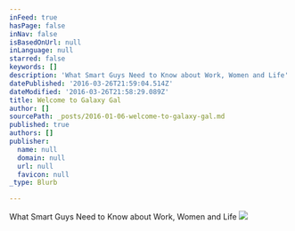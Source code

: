 ```yaml
---
inFeed: true
hasPage: false
inNav: false
isBasedOnUrl: null
inLanguage: null
starred: false
keywords: []
description: 'What Smart Guys Need to Know about Work, Women and Life'
datePublished: '2016-03-26T21:59:04.514Z'
dateModified: '2016-03-26T21:58:29.089Z'
title: Welcome to Galaxy Gal
author: []
sourcePath: _posts/2016-01-06-welcome-to-galaxy-gal.md
published: true
authors: []
publisher:
  name: null
  domain: null
  url: null
  favicon: null
_type: Blurb

---
```

What Smart Guys Need to Know about Work, Women and Life
![](https://the-grid-user-content.s3-us-west-2.amazonaws.com/b7fe8e1e-23fa-4872-80c3-c68a006dc617.jpg)